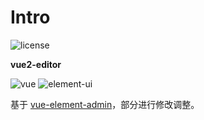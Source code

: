 # Intro

<img src="https://img.shields.io/github/license/mashape/apistatus.svg" alt="license">

**vue2-editor**

<img src="https://img.shields.io/badge/vue-2.6.10-brightgreen.svg" alt="vue">

<img src="https://img.shields.io/badge/element--ui-2.13.2-brightgreen.svg" alt="element-ui">


基于 [vue-element-admin](https://github.com/PanJiaChen/vue-element-admin)，部分进行修改调整。




